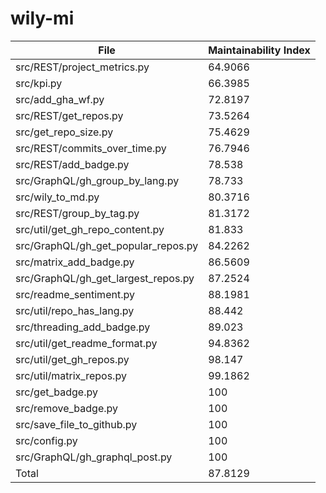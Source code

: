 # wily-mi

| File                                |   Maintainability Index |
| --- | --- |
| src/REST/project_metrics.py         |                 64.9066 |
| src/kpi.py                          |                 66.3985 |
| src/add_gha_wf.py                   |                 72.8197 |
| src/REST/get_repos.py               |                 73.5264 |
| src/get_repo_size.py                |                 75.4629 |
| src/REST/commits_over_time.py       |                 76.7946 |
| src/REST/add_badge.py               |                 78.538  |
| src/GraphQL/gh_group_by_lang.py     |                 78.733  |
| src/wily_to_md.py                   |                 80.3716 |
| src/REST/group_by_tag.py            |                 81.3172 |
| src/util/get_gh_repo_content.py     |                 81.833  |
| src/GraphQL/gh_get_popular_repos.py |                 84.2262 |
| src/matrix_add_badge.py             |                 86.5609 |
| src/GraphQL/gh_get_largest_repos.py |                 87.2524 |
| src/readme_sentiment.py             |                 88.1981 |
| src/util/repo_has_lang.py           |                 88.442  |
| src/threading_add_badge.py          |                 89.023  |
| src/util/get_readme_format.py       |                 94.8362 |
| src/util/get_gh_repos.py            |                 98.147  |
| src/util/matrix_repos.py            |                 99.1862 |
| src/get_badge.py                    |                100      |
| src/remove_badge.py                 |                100      |
| src/save_file_to_github.py          |                100      |
| src/config.py                       |                100      |
| src/GraphQL/gh_graphql_post.py      |                100      |
| Total                               |                 87.8129 |
